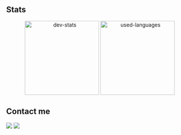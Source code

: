 

## Stats

<p style="text-align: center">
<img src="https://github-readme-stats.vercel.app/api?username=ejurquet&theme=blue-green&show_icons=true&hide_border=true" alt="dev-stats" height="200">
<img src="https://github-readme-stats.vercel.app/api/top-langs/?theme=blue-green&username=ejurquet&layout=compact&hide_border=true&langs_count=10&hide=fortran" alt="used-languages" height="200">
</p>

## Contact me

<a href="mailto:elies.jurquet@pm.me"><img src="https://img.shields.io/badge/elies.jurquet@pm.me%20-%23000000.svg?&style=for-the-badge&logo=ProtonMail&logoColor=white" /></a> <a href="https://www.linkedin.com/in/elies-jurquet/"><img src="https://img.shields.io/badge/Eliès%20Jurquet%20-%230073b1.svg?&style=for-the-badge&logo=LinkedIn&logoColor=white" /></a>